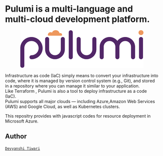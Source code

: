 # Pulumi is a multi-language and multi-cloud development platform.
<p align="center">
<img src="./pulumi.png">
<br />
</p>

 Infrastructure as code (IaC) simply means to convert your infrastructure into code, where it is managed by version control system (e.g., Git), and stored in a repository where you can manage it similar to your application.<br/>
Like Terraform , Pulumi is also a tool to deploy infrastructure as a code (IaC).<br/>
Pulumi supports all major clouds — including  Azure,Amazon Web Services (AWS) and Google Cloud, as well as Kubernetes clusters.<br/>

This repositry provides with javascript codes for  resource deployment in Microsoft Azure.


## Author
[`Devyanshi Tiwari`](https://github.com/devyanshi-t)<br />
